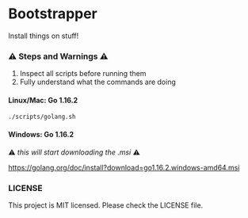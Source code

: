 # Bootstrapper

Install things on stuff!

### :warning: Steps and Warnings :warning:

1. Inspect all scripts before running them
1. Fully understand what the commands are doing

#### Linux/Mac: Go 1.16.2

`./scripts/golang.sh`

#### Windows: Go 1.16.2

:warning: _this will start downloading the .msi_ :warning:

https://golang.org/doc/install?download=go1.16.2.windows-amd64.msi

### LICENSE

This project is MIT licensed. Please check the LICENSE file.
